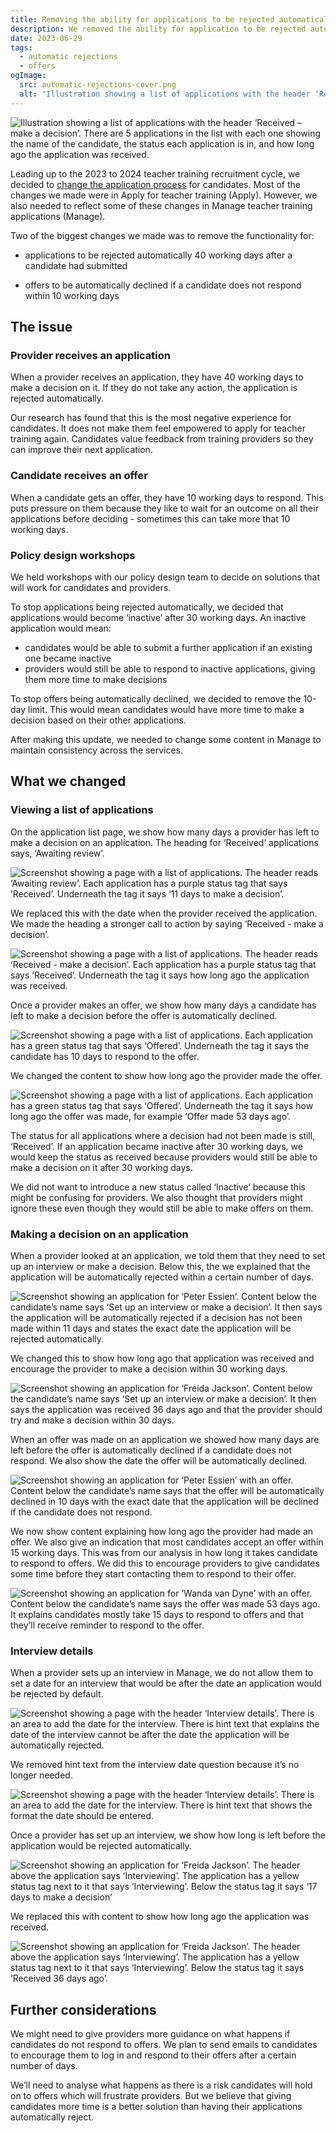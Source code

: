 ```yaml
---
title: Removing the ability for applications to be rejected automatically or offers to be declined automatically
description: We removed the ability for application to be rejected automatically after 40 working days and for offers to be declined after 10 working days.
date: 2023-06-29
tags:
  - automatic rejections
  - offers
ogImage:
  src: automatic-rejections-cover.png
  alt: "Illustration showing a list of applications with the header ‘Received – make a decision’. There are 5 applications in the list with each one showing the name of the candidate, the status each application is in, and how long ago the application was received."
---
```


![Illustration showing a list of applications with the header ‘Received – make a decision’. There are 5 applications in the list with each one showing the name of the candidate, the status each application is in, and how long ago the application was received.](automatic-rejections-cover.png)

Leading up to the 2023 to 2024 teacher training recruitment cycle, we decided to [change the application process](/apply-for-teacher-training/changing-application-process/) for candidates. Most of the changes we made were in Apply for teacher training (Apply). However, we also needed to reflect some of these changes in Manage teacher training applications (Manage).

Two of the biggest changes we made was to remove the functionality for:

- applications to be rejected automatically 40 working days after a candidate had submitted

- offers to be automatically declined if a candidate does not respond within 10 working days

## The issue

### Provider receives an application

When a provider receives an application, they have 40 working days to make a decision on it. If they do not take any action, the application is rejected automatically.

Our research has found that this is the most negative experience for candidates. It does not make them feel empowered to apply for teacher training again. Candidates value feedback from training providers so they can improve their next application.

### Candidate receives an offer

When a candidate gets an offer, they have 10 working days to respond. This puts pressure on them because they like to wait for an outcome on all their applications before deciding - sometimes this can take more that 10 working days.

### Policy design workshops

We held workshops with our policy design team to decide on solutions that will work for candidates and providers.

To stop applications being rejected automatically, we decided that applications would become ‘inactive’ after 30 working days. An inactive application would mean:

- candidates would be able to submit a further application if an existing one became inactive
- providers would still be able to respond to inactive applications, giving them more time to make decisions

To stop offers being automatically declined, we decided to remove the 10-day limit. This would mean candidates would have more time to make a decision based on their other applications.

After making this update, we needed to change some content in Manage to maintain consistency across the services.

## What we changed

### Viewing a list of applications

On the application list page, we show how many days a provider has left to make a decision on an application. The heading for ‘Received’ applications says, ‘Awaiting review’.

![Screenshot showing a page with a list of applications. The header reads ‘Awaiting review’. Each application has a purple status tag that says ‘Received’. Underneath the tag it says ‘11 days to make a decision’.](reject-by-default-before.png)

We replaced this with the date when the provider received the application. We made the heading a stronger call to action by saying ‘Received - make a decision’.

![Screenshot showing a page with a list of applications. The header reads ‘Received - make a decision’. Each application has a purple status tag that says ‘Received’. Underneath the tag it says how long ago the application was received.](reject-by-default-after.png)

Once a provider makes an offer, we show how many days a candidate has left to make a decision before the offer is automatically declined.

![Screenshot showing a page with a list of applications. Each application has a green status tag that says ‘Offered’. Underneath the tag it says the candidate has 10 days to respond to the offer.](respond-to-offer-before.png)

We changed the content to show how long ago the provider made the offer.

![Screenshot showing a page with a list of applications. Each application has a green status tag that says ‘Offered’. Underneath the tag it says how long ago the offer was made, for example ‘Offer made 53 days ago’.](respond-to-offer-after.png)

The status for all applications where a decision had not been made is still, ‘Received’. If an application became inactive after 30 working days, we would keep the status as received because providers would still be able to make a decision on it after 30 working days.

We did not want to introduce a new status called ‘Inactive’ because this might be confusing for providers. We also thought that providers might ignore these even though they would still be able to make offers on them.

### Making a decision on an application

When a provider looked at an application, we told them that they need to set up an interview or make a decision. Below this, the we explained that the application will be automatically rejected within a certain number of days.

![Screenshot showing an application for ‘Peter Essien’. Content below the candidate’s name says ‘Set up an interview or make a decision’. It then says the application will be automatically rejected if a decision has not been made within 11 days and states the exact date the application will be rejected automatically.](before-make-a-decision.png)

We changed this to show how long ago that application was received and encourage the provider to make a decision within 30 working days.

![Screenshot showing an application for ‘Freida Jackson’. Content below the candidate’s name says ‘Set up an interview or make a decision’. It then says the application was received 36 days ago and that the provider should try and make a decision within 30 days.](after-make-a-decision.png)

When an offer was made on an application we showed how many days are left before the offer is automatically declined if a candidate does not respond. We also show the date the offer will be automatically declined.

![Screenshot showing an application for ‘Peter Essien’ with an offer. Content below the candidate’s name says that the offer will be automatically declined in 10 days with the exact date that the application will be declined if the candidate does not respond.](before-sending-offer.png)

We now show content explaining how long ago the provider had made an offer. We also give an indication that most candidates accept an offer within 15 working days. This was from our analysis in how long it takes candidate to respond to offers. We did this to encourage providers to give candidates some time before they start contacting them to respond to their offer.

![Screenshot showing an application for ‘Wanda van Dyne’ with an offer. Content below the candidate’s name says the offer was made 53 days ago. It explains candidates mostly take 15 days to respond to offers and that they’ll receive reminder to respond to the offer.](after-sending-offer.png)

### Interview details

When a provider sets up an interview in Manage, we do not allow them to set a date for an interview that would be after the date an application would be rejected by default.

![Screenshot showing a page with the header ‘Interview details’. There is an area to add the date for the interview. There is hint text that explains the date of the interview cannot be after the date the application will be automatically rejected.](before-set-up-interview.png)

We removed hint text from the interview date question because it’s no longer needed.

![Screenshot showing a page with the header ‘Interview details’. There is an area to add the date for the interview. There is hint text that shows the format the date should be entered.](after-set-up-interview.png)

Once a provider has set up an interview, we show how long is left before the application would be rejected automatically.

![Screenshot showing an application for ‘Freida Jackson’. The header above the application says ‘Interviewing’. The application has a yellow status tag next to it that says ‘Interviewing’. Below the status tag it says ‘17 days to make a decision’](before-interview-status.png)

We replaced this with content to show how long ago the application was received.

![Screenshot showing an application for ‘Freida Jackson’. The header above the application says ‘Interviewing’. The application has a yellow status tag next to it that says ‘Interviewing’. Below the status tag it says ‘Received 36 days ago’.](after-interview-status.png)

## Further considerations

We might need to give providers more guidance on what happens if candidates do not respond to offers. We plan to send emails to candidates to encourage them to log in and respond to their offers after a certain number of days.

We’ll need to analyse what happens as there is a risk candidates will hold on to offers which will frustrate providers. But we believe that giving candidates more time is a better solution than having their applications automatically reject.
